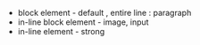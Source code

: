 


* block element - default , entire line : paragraph
* in-line block element - image, input
* in-line element - strong


